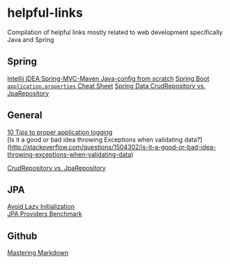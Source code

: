 # helpful-links
Compilation of helpful links mostly related to web development specifically Java and Spring

Spring
---------------
[Intellij IDEA Spring-MVC-Maven Java-config from scratch](https://www.youtube.com/watch?v=5BY9YxdMg8I)
[Spring Boot `application.properties` Cheat Sheet](http://docs.spring.io/spring-boot/docs/current/reference/html/common-application-properties.html)
[Spring Data CrudRepository vs. JpaRepository](http://stackoverflow.com/questions/14014086/what-is-difference-between-crudrepository-and-jparepository-interfaces-in-spring)

General
--------------
[10 Tips to proper application logging](http://www.javacodegeeks.com/2011/01/10-tips-proper-application-logging.html) <br/>
[Is it a good or bad idea throwing Exceptions when validating data?] (http://stackoverflow.com/questions/1504302/is-it-a-good-or-bad-idea-throwing-exceptions-when-validating-data)

[CrudRepository vs. JpaRepository](http://stackoverflow.com/questions/14014086/what-is-difference-between-crudrepository-and-jparepository-interfaces-in-spring)

JPA
---------------
[Avoid Lazy Initialization](https://dzone.com/articles/avoid-lazy-jpa-collections) <br/>
[JPA Providers Benchmark](http://www.jpab.org/All/All/All.html)

Github
---------------
[Mastering Markdown](https://guides.github.com/features/mastering-markdown/)
